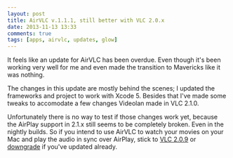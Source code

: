 ```yaml
---
layout: post
title: AirVLC v.1.1.1, still better with VLC 2.0.x
date: 2013-11-13 13:33
comments: true
tags: [apps, airvlc, updates, glow]
---
```


It feels like an update for AirVLC has been overdue. Even though it's been working very well for me and even made the transition to Mavericks like it was nothing.

<!-- more -->

The changes in this update are mostly behind the scenes; I updated the frameworks and project to work with Xcode 5. Besides that I've made some tweaks to accomodate a few changes Videolan made in VLC 2.1.0.

Unfortunately there is no way to test if those changes work yet, because the AirPlay support in 2.1.x still seems to be completely broken. Even in the nightly builds. So if you intend to use AirVLC to watch your movies on your Mac and play the audio in sync over AirPlay, stick to [VLC 2.0.9](http://vlc.airvlc.com/download) or [downgrade](http://vlc.airvlc.com/downgrade) if you've updated already.
